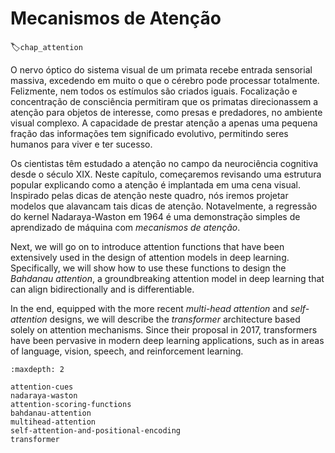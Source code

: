 # Mecanismos de Atenção
:label:`chap_attention`


O nervo óptico do sistema visual de um primata
recebe entrada sensorial massiva,
excedendo em muito o que o cérebro pode processar totalmente.
Felizmente,
nem todos os estímulos são criados iguais.
Focalização e concentração de consciência
permitiram que os primatas direcionassem a atenção
para objetos de interesse,
como presas e predadores,
no ambiente visual complexo.
A capacidade de prestar atenção a
apenas uma pequena fração das informações
tem significado evolutivo,
permitindo seres humanos
para viver e ter sucesso.

Os cientistas têm estudado a atenção
no campo da neurociência cognitiva
desde o século XIX.
Neste capítulo,
começaremos revisando uma estrutura popular
explicando como a atenção é implantada em uma cena visual.
Inspirado pelas dicas de atenção neste quadro,
nós iremos projetar modelos
que alavancam tais dicas de atenção.
Notavelmente, a regressão do kernel Nadaraya-Waston
em 1964 é uma demonstração simples de aprendizado de máquina com *mecanismos de atenção*.

Next, we will go on to introduce attention functions
that have been extensively used in
the design of attention models in deep learning.
Specifically,
we will show how to use these functions
to design the *Bahdanau attention*,
a groundbreaking attention model in deep learning
that can align bidirectionally and is differentiable.

In the end,
equipped with
the more recent
*multi-head attention*
and *self-attention* designs,
we will describe the *transformer* architecture
based solely on attention mechanisms.
Since their proposal in 2017,
transformers
have been pervasive in modern
deep learning applications,
such as in areas of
language,
vision, speech,
and reinforcement learning.

```toc
:maxdepth: 2

attention-cues
nadaraya-waston
attention-scoring-functions
bahdanau-attention
multihead-attention
self-attention-and-positional-encoding
transformer
```

<!--stackedit_data:
eyJoaXN0b3J5IjpbLTM2MTUxNTI0NywtMTMxNDMzNDU4Ml19
-->
